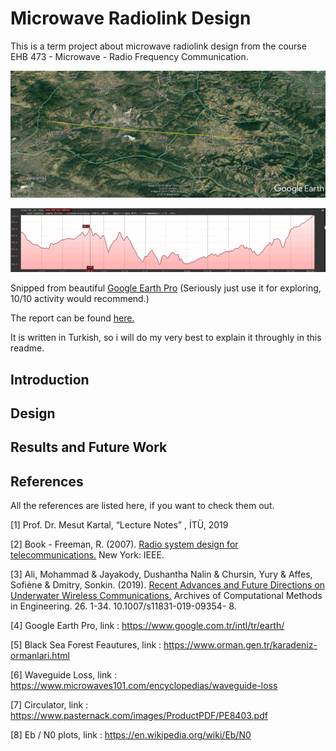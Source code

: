 # Microwave Radiolink Design
This is a term project about microwave radiolink design from the course EHB 473 - Microwave - Radio Frequency Communication.

<p align="center">
  <img src="map.PNG">
</p>
<p align="center">
  <img src="topolojical.PNG">
</p>

Snipped from beautiful [Google Earth Pro](https://www.google.com.tr/intl/tr/earth/versions/#download-pro) (Seriously just use it for 
exploring, 10/10 activity would recommend.)

The report can be found [here.](https://github.com/kantarcise/Microwave-Radiolink-Design/blob/master/Project.pdf)

It is written in Turkish, so i will do my very best to explain it throughly in this readme.

## Introduction

## Design

## Results and Future Work

## References

All the references are listed here, if you want to check them out.

[1] Prof. Dr. Mesut Kartal, “Lecture Notes” , İTÜ, 2019

[2] Book - Freeman, R. (2007). [Radio system design for telecommunications.](https://www.amazon.com/Radio-System-Design-Telecommunications-Freeman/dp/0471757136) New York: IEEE.

[3] Ali, Mohammad & Jayakody, Dushantha Nalin & Chursin, Yury & Affes, Sofiène & Dmitry, Sonkin. (2019). [Recent Advances and Future 
Directions on Underwater Wireless Communications.](https://link.springer.com/article/10.1007/s11831-019-09354-8) Archives of 
Computational Methods in Engineering. 26. 1-34. 10.1007/s11831-019-09354-
8.

[4] Google Earth Pro, link : https://www.google.com.tr/intl/tr/earth/

[5] Black Sea Forest Feautures, link : https://www.orman.gen.tr/karadeniz-ormanlari.html

[6] Waveguide Loss, link : https://www.microwaves101.com/encyclopedias/waveguide-loss

[7] Circulator, link : https://www.pasternack.com/images/ProductPDF/PE8403.pdf

[8] Eb / N0 plots, link : https://en.wikipedia.org/wiki/Eb/N0





























